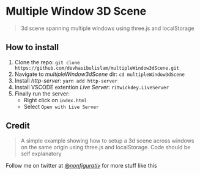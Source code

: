# Multiple Window 3D Scene

> 3d scene spanning multiple windows using three.js and localStorage

## How to install

1. Clone the repo: `git clone https://github.com/devhasibulislam/multipleWindow3dScene.git`
2. Navigate to _multipleWindow3dScene_ dir: `cd multipleWindow3dScene`
3. Install _http-server_: `yarn add http-server`
4. Install VSCODE extention _Live Server_: `ritwickdey.LiveServer`
5. Finally run the server:
   - Right click on `index.html`
   - Select `Open with Live Server`

## Credit

> A simple example showing how to setup a 3d scene across windows on the same origin using three.js and localStorage. Code should be self explanatory

Follow me on twitter at [@_nonfigurativ_](https://twitter.com/_nonfigurativ_) for more stuff like this
